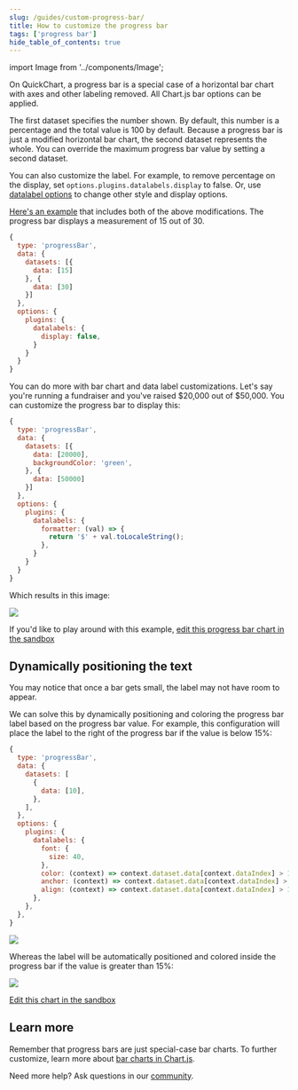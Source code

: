 ```yaml
---
slug: /guides/custom-progress-bar/
title: How to customize the progress bar
tags: ['progress bar']
hide_table_of_contents: true
---
```


import Image from '../components/Image';

On QuickChart, a progress bar is a special case of a horizontal bar chart with axes and other labeling removed. All Chart.js bar options can be applied.

The first dataset specifies the number shown. By default, this number is a percentage and the total value is 100 by default. Because a progress bar is just a modified horizontal bar chart, the second dataset represents the whole. You can override the maximum progress bar value by setting a second dataset.

You can also customize the label. For example, to remove percentage on the display, set `options.plugins.datalabels.display` to false. Or, use [datalabel options](/documentation/chart-js/custom-pie-doughnut-chart-labels/) to change other style and display options.

[Here's an example](https://quickchart.io/sandbox/#%7B%0A%20%20type%3A%20'progressBar'%2C%0A%20%20data%3A%20%7B%0A%20%20%20%20datasets%3A%20%5B%7B%0A%20%20%20%20%20%20data%3A%20%5B15%5D%0A%20%20%20%20%7D%2C%20%7B%0A%20%20%20%20%20%20data%3A%20%5B30%5D%0A%20%20%20%20%7D%5D%0A%20%20%7D%2C%0A%20%20options%3A%20%7B%0A%20%20%20%20plugins%3A%20%7B%0A%20%20%20%20%20%20datalabels%3A%20%7B%0A%20%20%20%20%20%20%20%20display%3A%20false%2C%0A%20%20%20%20%20%20%7D%0A%20%20%20%20%7D%0A%20%20%7D%0A%7D) that includes both of the above modifications. The progress bar displays a measurement of 15 out of 30.

```js
{
  type: 'progressBar',
  data: {
    datasets: [{
      data: [15]
    }, {
      data: [30]
    }]
  },
  options: {
    plugins: {
      datalabels: {
        display: false,
      }
    }
  }
}
```

You can do more with bar chart and data label customizations. Let's say you're running a fundraiser and you've raised $20,000 out of $50,000. You can customize the progress bar to display this:

```js
{
  type: 'progressBar',
  data: {
    datasets: [{
      data: [20000],
      backgroundColor: 'green',
    }, {
      data: [50000]
    }]
  },
  options: {
    plugins: {
      datalabels: {
        formatter: (val) => {
          return '$' + val.toLocaleString();
        },
      }
    }
  }
}
```

Which results in this image:

<Image src="https://quickchart.io/chart?h=100&c=%7B%0A%20%20type%3A%20%27progressBar%27%2C%0A%20%20data%3A%20%7B%0A%20%20%20%20datasets%3A%20%5B%7B%0A%20%20%20%20%20%20data%3A%20%5B20000%5D%2C%0A%20%20%20%20%20%20backgroundColor%3A%20%27green%27%2C%0A%20%20%20%20%7D%2C%20%7B%0A%20%20%20%20%20%20data%3A%20%5B50000%5D%0A%20%20%20%20%7D%5D%0A%20%20%7D%2C%0A%20%20options%3A%20%7B%0A%20%20%20%20plugins%3A%20%7B%0A%20%20%20%20%20%20datalabels%3A%20%7B%0A%20%20%20%20%20%20%20%20formatter%3A%20(val)%20%3D%3E%20%7B%0A%20%20%20%20%20%20%20%20%20%20return%20%27%24%27%20%2B%20val.toLocaleString()%3B%0A%20%20%20%20%20%20%20%20%7D%2C%0A%20%20%20%20%20%20%7D%0A%20%20%20%20%7D%0A%20%20%7D%0A%7D&devicePixelRatio=1" />

If you'd like to play around with this example, [edit this progress bar chart in the sandbox](<https://quickchart.io/sandbox/#%7B%0A%20%20type%3A%20'progressBar'%2C%0A%20%20data%3A%20%7B%0A%20%20%20%20datasets%3A%20%5B%7B%0A%20%20%20%20%20%20data%3A%20%5B20000%5D%2C%0A%20%20%20%20%20%20backgroundColor%3A%20'green'%2C%0A%20%20%20%20%7D%2C%20%7B%0A%20%20%20%20%20%20data%3A%20%5B50000%5D%0A%20%20%20%20%7D%5D%0A%20%20%7D%2C%0A%20%20options%3A%20%7B%0A%20%20%20%20plugins%3A%20%7B%0A%20%20%20%20%20%20datalabels%3A%20%7B%0A%20%20%20%20%20%20%20%20formatter%3A%20(val)%20%3D%3E%20%7B%0A%20%20%20%20%20%20%20%20%20%20return%20'%24'%20%2B%20val.toLocaleString()%3B%0A%20%20%20%20%20%20%20%20%7D%2C%0A%20%20%20%20%20%20%7D%0A%20%20%20%20%7D%0A%20%20%7D%0A%7D>)

## Dynamically positioning the text

You may notice that once a bar gets small, the label may not have room to appear.

We can solve this by dynamically positioning and coloring the progress bar label based on the progress bar value. For example, this configuration will place the label to the right of the progress bar if the value is below 15%:

```javascript
{
  type: 'progressBar',
  data: {
    datasets: [
      {
        data: [10],
      },
    ],
  },
  options: {
    plugins: {
      datalabels: {
        font: {
          size: 40,
        },
        color: (context) => context.dataset.data[context.dataIndex] > 15 ? '#fff' : '#000',
        anchor: (context) => context.dataset.data[context.dataIndex] > 15 ? 'center' : 'end',
        align: (context) => context.dataset.data[context.dataIndex] > 15 ? 'center' : 'right',
      },
    },
  },
}
```

<Image src="https://quickchart.io/chart?h=100&c=%7B%0A%20%20type%3A%20%27progressBar%27%2C%0A%20%20data%3A%20%7B%0A%20%20%20%20datasets%3A%20%5B%0A%20%20%20%20%20%20%7B%0A%20%20%20%20%20%20%20%20data%3A%20%5B10%5D%2C%0A%20%20%20%20%20%20%7D%2C%0A%20%20%20%20%5D%2C%0A%20%20%7D%2C%0A%20%20options%3A%20%7B%0A%20%20%20%20plugins%3A%20%7B%0A%20%20%20%20%20%20datalabels%3A%20%7B%0A%20%20%20%20%20%20%20%20font%3A%20%7B%0A%20%20%20%20%20%20%20%20%20%20size%3A%2040%2C%0A%20%20%20%20%20%20%20%20%7D%2C%0A%20%20%20%20%20%20%20%20color%3A%20(context)%20%3D%3E%0A%20%20%20%20%20%20%20%20%20%20context.dataset.data%5Bcontext.dataIndex%5D%20%3E%2015%20%3F%20%27%23fff%27%20%3A%20%27%23000%27%2C%0A%20%20%20%20%20%20%20%20anchor%3A%20(context)%20%3D%3E%0A%20%20%20%20%20%20%20%20%20%20context.dataset.data%5Bcontext.dataIndex%5D%20%3E%2015%20%3F%20%27center%27%20%3A%20%27end%27%2C%0A%20%20%20%20%20%20%20%20align%3A%20(context)%20%3D%3E%0A%20%20%20%20%20%20%20%20%20%20context.dataset.data%5Bcontext.dataIndex%5D%20%3E%2015%20%3F%20%27center%27%20%3A%20%27right%27%2C%0A%20%20%20%20%20%20%7D%2C%0A%20%20%20%20%7D%2C%0A%20%20%7D%2C%0A%7D&devicePixelRatio=1" />

Whereas the label will be automatically positioned and colored inside the progress bar if the value is greater than 15%:

<Image src="https://quickchart.io/chart?h=100&c=%7B%0A%20%20type%3A%20%27progressBar%27%2C%0A%20%20data%3A%20%7B%0A%20%20%20%20datasets%3A%20%5B%0A%20%20%20%20%20%20%7B%0A%20%20%20%20%20%20%20%20data%3A%20%5B40%5D%2C%0A%20%20%20%20%20%20%7D%2C%0A%20%20%20%20%5D%2C%0A%20%20%7D%2C%0A%20%20options%3A%20%7B%0A%20%20%20%20plugins%3A%20%7B%0A%20%20%20%20%20%20datalabels%3A%20%7B%0A%20%20%20%20%20%20%20%20font%3A%20%7B%0A%20%20%20%20%20%20%20%20%20%20size%3A%2040%2C%0A%20%20%20%20%20%20%20%20%7D%2C%0A%20%20%20%20%20%20%20%20color%3A%20(context)%20%3D%3E%0A%20%20%20%20%20%20%20%20%20%20context.dataset.data%5Bcontext.dataIndex%5D%20%3E%2015%20%3F%20%27%23fff%27%20%3A%20%27%23000%27%2C%0A%20%20%20%20%20%20%20%20anchor%3A%20(context)%20%3D%3E%0A%20%20%20%20%20%20%20%20%20%20context.dataset.data%5Bcontext.dataIndex%5D%20%3E%2015%20%3F%20%27center%27%20%3A%20%27end%27%2C%0A%20%20%20%20%20%20%20%20align%3A%20(context)%20%3D%3E%0A%20%20%20%20%20%20%20%20%20%20context.dataset.data%5Bcontext.dataIndex%5D%20%3E%2015%20%3F%20%27center%27%20%3A%20%27right%27%2C%0A%20%20%20%20%20%20%7D%2C%0A%20%20%20%20%7D%2C%0A%20%20%7D%2C%0A%7D&devicePixelRatio=1" />

[Edit this chart in the sandbox](<https://quickchart.io/sandbox/#%7B%22chart%22%3A%22%7B%5Cn%20%20type%3A%20'progressBar'%2C%5Cn%20%20data%3A%20%7B%5Cn%20%20%20%20datasets%3A%20%5B%5Cn%20%20%20%20%20%20%7B%5Cn%20%20%20%20%20%20%20%20data%3A%20%5B10%5D%2C%5Cn%20%20%20%20%20%20%7D%2C%5Cn%20%20%20%20%5D%2C%5Cn%20%20%7D%2C%5Cn%20%20options%3A%20%7B%5Cn%20%20%20%20plugins%3A%20%7B%5Cn%20%20%20%20%20%20datalabels%3A%20%7B%5Cn%20%20%20%20%20%20%20%20font%3A%20%7B%5Cn%20%20%20%20%20%20%20%20%20%20size%3A%2040%2C%5Cn%20%20%20%20%20%20%20%20%7D%2C%5Cn%20%20%20%20%20%20%20%20color%3A%20(context)%20%3D%3E%5Cn%20%20%20%20%20%20%20%20%20%20context.dataset.data%5Bcontext.dataIndex%5D%20%3E%2015%20%3F%20'%23fff'%20%3A%20'%23000'%2C%5Cn%20%20%20%20%20%20%20%20anchor%3A%20(context)%20%3D%3E%5Cn%20%20%20%20%20%20%20%20%20%20context.dataset.data%5Bcontext.dataIndex%5D%20%3E%2015%20%3F%20'center'%20%3A%20'end'%2C%5Cn%20%20%20%20%20%20%20%20align%3A%20(context)%20%3D%3E%5Cn%20%20%20%20%20%20%20%20%20%20context.dataset.data%5Bcontext.dataIndex%5D%20%3E%2015%20%3F%20'center'%20%3A%20'right'%2C%5Cn%20%20%20%20%20%20%7D%2C%5Cn%20%20%20%20%7D%2C%5Cn%20%20%7D%2C%5Cn%7D%22%2C%22width%22%3A500%2C%22height%22%3A100%2C%22version%22%3A%222%22%2C%22backgroundColor%22%3A%22%23fff%22%7D>)

## Learn more

Remember that progress bars are just special-case bar charts. To further customize, learn more about [bar charts in Chart.js](https://www.chartjs.org/docs/2.9.4/charts/bar.html).

Need more help? Ask questions in our [community](https://community.quickchart.io/).
